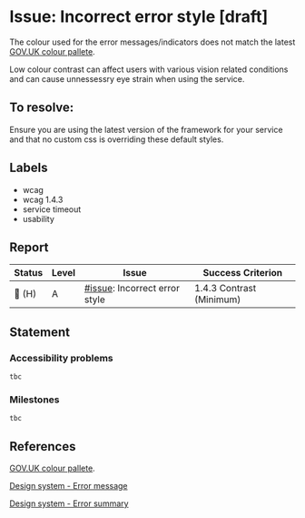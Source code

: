 # Issue: Incorrect error style [draft]

The colour used for the error messages/indicators does not match the latest [GOV.UK colour pallete](https://design-system.service.gov.uk/styles/colour/).

Low colour contrast can affect users with various vision related conditions and can cause unnessessry eye strain when using the service. 

## To resolve:

Ensure you are using the latest version of the framework for your service and that no custom css is overriding these default styles.

## Labels

- wcag
- wcag 1.4.3
- service timeout
- usability

## Report

| Status | Level | Issue | Success Criterion |
| ------ | ----- | ----- | ----------------- |
| 🔴 (H) | A    | [#issue](): Incorrect error style | 1.4.3 Contrast (Minimum) |

## Statement

### Accessibility problems

```
tbc
```

### Milestones

```
tbc
```

## References

[GOV.UK colour pallete](https://design-system.service.gov.uk/styles/colour/).

[Design system - Error message](https://design-system.service.gov.uk/components/error-message/)

[Design system - Error summary](https://design-system.service.gov.uk/components/error-summary/)
